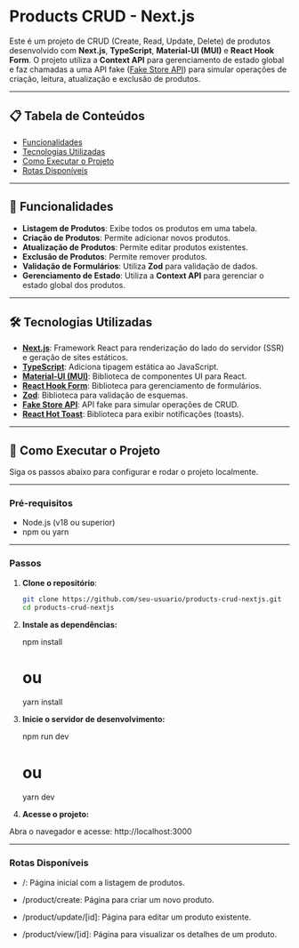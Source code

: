 # Products CRUD - Next.js

Este é um projeto de CRUD (Create, Read, Update, Delete) de produtos desenvolvido com **Next.js**, **TypeScript**, **Material-UI (MUI)** e **React Hook Form**. O projeto utiliza a **Context API** para gerenciamento de estado global e faz chamadas a uma API fake ([Fake Store API](https://fakestoreapi.com/)) para simular operações de criação, leitura, atualização e exclusão de produtos.

---

## 📋 Tabela de Conteúdos

- [Funcionalidades](#-funcionalidades)
- [Tecnologias Utilizadas](#-tecnologias-utilizadas)
- [Como Executar o Projeto](#-como-executar-o-projeto)
- [Rotas Disponíveis](#-rotas-disponíveis)

---

## 🚀 Funcionalidades

- **Listagem de Produtos**: Exibe todos os produtos em uma tabela.
- **Criação de Produtos**: Permite adicionar novos produtos.
- **Atualização de Produtos**: Permite editar produtos existentes.
- **Exclusão de Produtos**: Permite remover produtos.
- **Validação de Formulários**: Utiliza **Zod** para validação de dados.
- **Gerenciamento de Estado**: Utiliza a **Context API** para gerenciar o estado global dos produtos.

---

## 🛠️ Tecnologias Utilizadas

- **[Next.js](https://nextjs.org/)**: Framework React para renderização do lado do servidor (SSR) e geração de sites estáticos.
- **[TypeScript](https://www.typescriptlang.org/)**: Adiciona tipagem estática ao JavaScript.
- **[Material-UI (MUI)](https://mui.com/)**: Biblioteca de componentes UI para React.
- **[React Hook Form](https://react-hook-form.com/)**: Biblioteca para gerenciamento de formulários.
- **[Zod](https://zod.dev/)**: Biblioteca para validação de esquemas.
- **[Fake Store API](https://fakestoreapi.com/)**: API fake para simular operações de CRUD.
- **[React Hot Toast](https://react-hot-toast.com/)**: Biblioteca para exibir notificações (toasts).

---


## 🚀 Como Executar o Projeto

Siga os passos abaixo para configurar e rodar o projeto localmente.

---

### Pré-requisitos

- Node.js (v18 ou superior)
- npm ou yarn

---

### Passos

1. **Clone o repositório**:

   ```bash
   git clone https://github.com/seu-usuario/products-crud-nextjs.git
   cd products-crud-nextjs


2. **Instale as dependências:**

    npm install
    # ou
    yarn install 

3. **Inicie o servidor de desenvolvimento:**    

    npm run dev
    # ou
    yarn dev

3. **Acesse o projeto:**   

Abra o navegador e acesse:
    http://localhost:3000


---    


### Rotas Disponíveis

- /: Página inicial com a listagem de produtos.

- /product/create: Página para criar um novo produto.

- /product/update/[id]: Página para editar um produto existente.

- /product/view/[id]: Página para visualizar os detalhes de um produto.    

